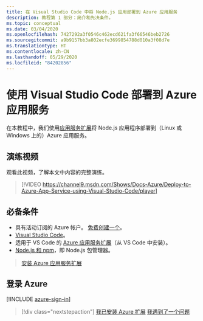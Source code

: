 ```yaml
---
title: 在 Visual Studio Code 中将 Node.js 应用部署到 Azure 应用服务
description: 教程第 1 部分：简介和先决条件。
ms.topic: conceptual
ms.date: 03/04/2020
ms.openlocfilehash: 7427292a3f0546c462ecd621fa3f66546beb2726
ms.sourcegitcommit: a9b9157bb3a802ecfe3699854788d010a3f08d7e
ms.translationtype: HT
ms.contentlocale: zh-CN
ms.lasthandoff: 05/29/2020
ms.locfileid: "84202856"
---
```

# <a name="deploy-to-azure-app-service-using-visual-studio-code"></a>使用 Visual Studio Code 部署到 Azure 应用服务

在本教程中，我们使用[应用服务扩展](https://marketplace.visualstudio.com/items?itemName=ms-azuretools.vscode-azureappservice)将 Node.js 应用程序部署到（Linux 或 Windows 上的）Azure 应用服务。

## <a name="walkthrough-video"></a>演练视频

观看此视频，了解本文中内容的完整演练。

> [!VIDEO https://channel9.msdn.com/Shows/Docs-Azure/Deploy-to-Azure-App-Service-using-Visual-Studio-Code/player]

## <a name="prerequisites"></a>必备条件

- 具有活动订阅的 Azure 帐户。 [免费创建一个](https://azure.microsoft.com/free/?utm_source=campaign&utm_campaign=vscode-tutorial-appservice-extension&mktingSource=vscode-tutorial-appservice-extension)。
- [Visual Studio Code](https://code.visualstudio.com/)。
- 适用于 VS Code 的 [Azure 应用服务扩展](https://marketplace.visualstudio.com/items?itemName=ms-azuretools.vscode-azureappservice)（从 VS Code 中安装）。
- [Node.js 和 npm](https://nodejs.org/en/download)，即 Node.js 包管理器。

> <a class="tutorial-install-extension-btn" href="https://marketplace.visualstudio.com/items?itemName=ms-azuretools.vscode-azureappservice">安装 Azure 应用服务扩展</a>

## <a name="sign-in-to-azure"></a>登录 Azure

[!INCLUDE [azure-sign-in](includes/azure-sign-in.md)]

> [!div class="nextstepaction"]
> [我已安装 Azure 扩展](tutorial-vscode-azure-app-service-node-02.md) [我遇到了一个问题](https://www.research.net/r/PWZWZ52?tutorial=node-deployment-azureappservice&step=getting-started)
